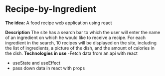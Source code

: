 # Recipe-by-Ingredient
**The idea:**
 A food recipe web application using react

**Description**
The site has a search bar to which the user will enter the name of an ingredient on which he would like to receive a recipe. 
For each ingredient in the search, 10 recipes will be displayed on the site, including the list of ingredients, a picture of the dish, and the amount of calories in the dish.
**Technologies in use**
 -Fetch data from an api with react
- useState and useEffect 
- pass down data in react with props
